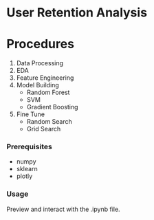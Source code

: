 # User Retention Analysis
 
# Procedures 
1. Data Processing 
2. EDA
3. Feature Engineering
4. Model Building 
   - Random Forest
   - SVM
   - Gradient Boosting 
5. Fine Tune
   - Random Search
   - Grid Search

### Prerequisites 
- numpy
- sklearn
- plotly

### Usage 

Preview and interact with the .ipynb file. 
